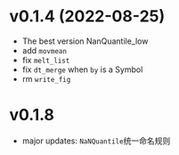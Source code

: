 # v0.1.4 (2022-08-25)

- The best version NanQuantile_low
- add `movmean`
- fix `melt_list`
- fix `dt_merge` when `by` is a Symbol
- rm `write_fig`

# v0.1.8 

- major updates: `NaNQuantile`统一命名规则
